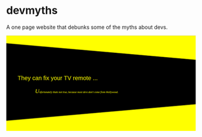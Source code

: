 # devmyths
A one page website that debunks some of the myths about devs.

![Some Image](public/images/devmyths.png)
